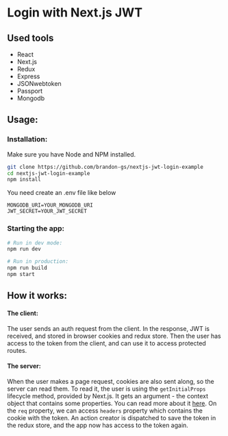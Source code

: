 # Login with Next.js JWT



## Used tools
  - React
  - Next.js
  - Redux
  - Express
  - JSONwebtoken
  - Passport
  - Mongodb

## Usage:



### Installation:

Make sure you have Node and NPM installed.

```bash
git clone https://github.com/brandon-gs/nextjs-jwt-login-example
cd nextjs-jwt-login-example
npm install
```

You need create an .env file like below

```
MONGODB_URI=YOUR_MONGODB_URI
JWT_SECRET=YOUR_JWT_SECRET
```


### Starting the app:
```bash
# Run in dev mode:
npm run dev

# Run in production:
npm run build
npm start
```

  


## How it works:
#### The client:
The user sends an auth request from the client. In the response, JWT is received, and stored in browser cookies and redux store. Then the user has access to the token from the client, and can use it to access protected routes.

#### The server:
When the user makes a page request, cookies are also sent along, so the server can read them. To read it, the user is using the `getInitialProps` lifecycle method, provided by Next.js. It gets an argument - the context object that contains some properties. You can read more about it [here](https://github.com/zeit/next.js/#fetching-data-and-component-lifecycle). On the `req` property, we can access `headers` property which contains the cookie with the token. An action creator is dispatched to save the token in the redux store, and the app now has access to the token again.
